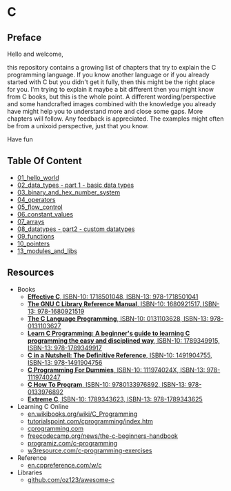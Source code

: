 # C

## Preface

Hello and welcome,

this repository contains a growing list of chapters that try to explain the C programming language. If you know another
language or if you already started with C but you didn't get it fully, then this might be the right place for you. I'm
trying to explain it maybe a bit different then you might know from C books, but this is the whole point. A different
wording/perspective and some handcrafted images combined with the knowledge you already have might help you to
understand more and close some gaps. More chapters will follow. Any feedback is appreciated. The examples might often be
from a unixoid perspective, just that you know.

Have fun

## Table Of Content

* [01_hello_world](01_hello_world/README.md)
* [02_data_types - part 1 - basic data types](02_datatypes-part1-basic_datatypes/README.md)
* [03_binary_and_hex_number_system](03_binary_and_hex_number_system/README.md)
* [04_operators](04_operators/README.md)
* [05_flow_control](05_flow_control/README.md)
* [06_constant_values](06_constant_values/README.md)
* [07_arrays](07_arrays/README.md)
* [08_datatypes - part2 - custom datatypes](08_datatypes-part2-custom_datatypes/README.md)
* [09_functions](09_functions/README.md)
* [10_pointers](10_pointers/README.md)
* [13_modules_and_libs](13_modules_and_libs/README.md)

## Resources

+ Books
	+ [**Effective C**, ISBN-10: 1718501048, ISBN-13: 978-1718501041](https://www.amazon.com/dp/1718501048)
	+ [**The GNU C Library Reference Manual**, ISBN-10: 1680921517, ISBN-13: 978-1680921519](https://www.amazon.com/dp/1680921517)
	+ [**The C Language Programming**, ISBN-10: 0131103628, ISBN-13: 978-0131103627](https://www.amazon.com/dp/0131103628)
	+ [**Learn C Programming: A beginner's guide to learning C programming the easy and disciplined way**, ISBN-10: 1789349915, ISBN-13: 978-1789349917](https://www.amazon.com/dp/1789349915)
	+ [**C in a Nutshell: The Definitive Reference**, ISBN-10: 1491904755, ISBN-13: 978-1491904756](https://www.amazon.com/dp/1491904755)
	+ [**C Programming For Dummies**, ISBN-10: 111974024X, ISBN-13: 978-1119740247](https://www.amazon.com/dp/111974024X)
	+ [**C How To Program**, ISBN-10: 9780133976892, ISBN-13: 978-0133976892](https://www.amazon.com/dp/0133976890)
	+ [**Extreme C**, ISBN-10: 1789343623, ISBN-13: 978-1789343625](https://www.amazon.com/dp/1789343623)
+ Learning C Online
	+ [en.wikibooks.org/wiki/C_Programming](https://en.wikibooks.org/wiki/C_Programming)
	+ [tutorialspoint.com/cprogramming/index.htm](https://tutorialspoint.com/cprogramming/index.htm)
	+ [cprogramming.com](https://cprogramming.com)
	+ [freecodecamp.org/news/the-c-beginners-handbook](https://freecodecamp.org/news/the-c-beginners-handbook)
	+ [programiz.com/c-programming](https://programiz.com/c-programming)
	+ [w3resource.com/c-programming-exercises](https://w3resource.com/c-programming-exercises)
+ Reference
	+ [en.cppreference.com/w/c](https://en.cppreference.com/w/c)
+ Libraries
	+ [github.com/oz123/awesome-c](https://github.com/oz123/awesome-c)
